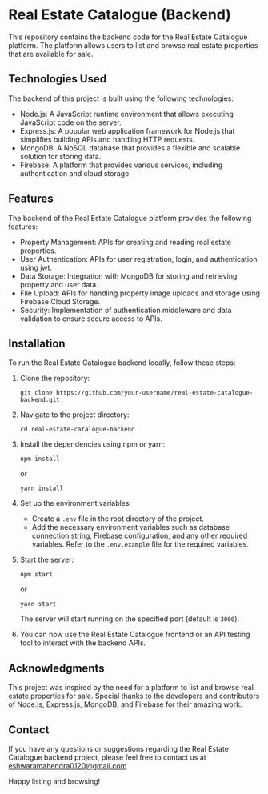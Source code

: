 # Real Estate Catalogue (Backend)

This repository contains the backend code for the Real Estate Catalogue platform. The platform allows users to list and browse real estate properties that are available for sale.

## Technologies Used

The backend of this project is built using the following technologies:

- Node.js: A JavaScript runtime environment that allows executing JavaScript code on the server.
- Express.js: A popular web application framework for Node.js that simplifies building APIs and handling HTTP requests.
- MongoDB: A NoSQL database that provides a flexible and scalable solution for storing data.
- Firebase: A platform that provides various services, including authentication and cloud storage.

## Features

The backend of the Real Estate Catalogue platform provides the following features:

- Property Management: APIs for creating and reading real estate properties.
- User Authentication: APIs for user registration, login, and authentication using jwt.
- Data Storage: Integration with MongoDB for storing and retrieving property and user data.
- File Upload: APIs for handling property image uploads and storage using Firebase Cloud Storage.
- Security: Implementation of authentication middleware and data validation to ensure secure access to APIs.

## Installation

To run the Real Estate Catalogue backend locally, follow these steps:

1. Clone the repository:

   ```shell
   git clone https://github.com/your-username/real-estate-catalogue-backend.git
   ```

2. Navigate to the project directory:

   ```shell
   cd real-estate-catalogue-backend
   ```

3. Install the dependencies using npm or yarn:

   ```shell
   npm install
   ```

   or

   ```shell
   yarn install
   ```

4. Set up the environment variables:
   - Create a `.env` file in the root directory of the project.
   - Add the necessary environment variables such as database connection string, Firebase configuration, and any other required variables. Refer to the `.env.example` file for the required variables.

5. Start the server:

   ```shell
   npm start
   ```

   or

   ```shell
   yarn start
   ```

   The server will start running on the specified port (default is `3000`).

6. You can now use the Real Estate Catalogue frontend or an API testing tool to interact with the backend APIs.

## Acknowledgments

This project was inspired by the need for a platform to list and browse real estate properties for sale. Special thanks to the developers and contributors of Node.js, Express.js, MongoDB, and Firebase for their amazing work.

## Contact

If you have any questions or suggestions regarding the Real Estate Catalogue backend project, please feel free to contact us at eshwaramahendra0120@gmail.com.

Happy listing and browsing!
